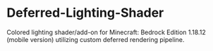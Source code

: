 # Deferred-Lighting-Shader
Colored lighting shader/add-on for Minecraft: Bedrock Edition 1.18.12 (mobile version) utilizing custom deferred rendering pipeline.
